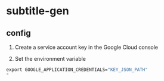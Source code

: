 # subtitle-gen

## config

1. Create a service account key in the Google Cloud console

1. Set the environment variable

```cmd
export GOOGLE_APPLICATION_CREDENTIALS="KEY_JSON_PATH"
"
```
